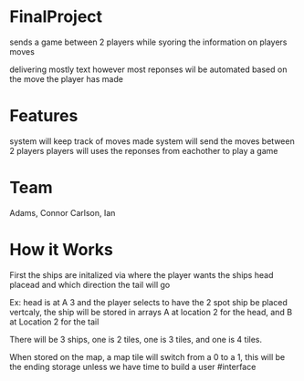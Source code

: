 # FinalProject
sends a game between 2 players while syoring the information on players moves

delivering mostly text however most reponses wil be automated based on the move the player has made

# Features
system will keep track of moves made
system will send the moves between 2 players
players will uses the reponses from eachother to play a game

#  Team
Adams, Connor
Carlson, Ian

#  How it Works
 
First the ships are initalized via where the player wants the ships head placead and which direction the tail will go

Ex: head is at A 3 and the player selects to have the 2 spot ship be placed vertcaly, the ship will be stored in arrays
    A at location 2 for the head, and B at Location 2 for the tail
    
There will be 3 ships, one is 2 tiles, one is 3 tiles, and one is 4 tiles. 

When stored on the map, a map tile will switch from a 0 to a 1, this will be the ending storage unless we have time to build a user #interface


